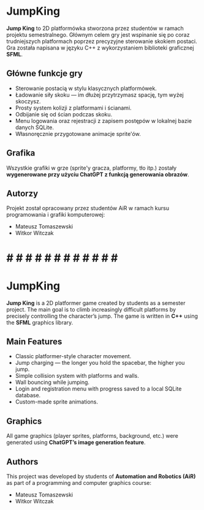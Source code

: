 # JumpKing

**Jump King** to 2D platformówka stworzona przez studentów w ramach projektu semestralnego. Głównym celem gry jest wspinanie się po coraz trudniejszych platformach poprzez precyzyjne sterowanie skokiem postaci. Gra została napisana w języku C++ z wykorzystaniem biblioteki graficznej **SFML**.

## Główne funkcje gry

- Sterowanie postacią w stylu klasycznych platformówek.
- Ładowanie siły skoku — im dłużej przytrzymasz spację, tym wyżej skoczysz.
- Prosty system kolizji z platformami i ścianami.
- Odbijanie się od ścian podczas skoku.
- Menu logowania oraz rejestracji z zapisem postępów w lokalnej bazie danych SQLite.
- Własnoręcznie przygotowane animacje sprite'ów.

## Grafika

Wszystkie grafiki w grze (sprite'y gracza, platformy, tło itp.) zostały **wygenerowane przy użyciu ChatGPT z funkcją generowania obrazów**.

## Autorzy

Projekt został opracowany przez studentów AiR w ramach kursu programowania i grafiki komputerowej:

- Mateusz Tomaszewski
- Witkor Witczak

# # # # # # # # # # # # # #
# JumpKing

**Jump King** is a 2D platformer game created by students as a semester project. The main goal is to climb increasingly difficult platforms by precisely controlling the character’s jump. The game is written in **C++** using the **SFML** graphics library.

## Main Features

- Classic platformer-style character movement.
- Jump charging — the longer you hold the spacebar, the higher you jump.
- Simple collision system with platforms and walls.
- Wall bouncing while jumping.
- Login and registration menu with progress saved to a local SQLite database.
- Custom-made sprite animations.

## Graphics

All game graphics (player sprites, platforms, background, etc.) were generated using **ChatGPT’s image generation feature**.

## Authors

This project was developed by students of **Automation and Robotics (AiR)** as part of a programming and computer graphics course:

- Mateusz Tomaszewski  
- Witkor Witczak
